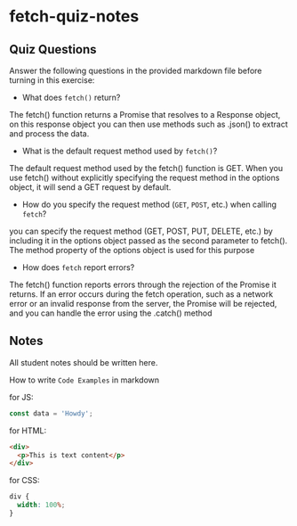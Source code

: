 # fetch-quiz-notes

## Quiz Questions

Answer the following questions in the provided markdown file before turning in this exercise:

- What does `fetch()` return?

The fetch() function returns a Promise that resolves to a Response object, on this response object you can then use methods such as .json() to extract and process the data.

- What is the default request method used by `fetch()`?

The default request method used by the fetch() function is GET. When you use fetch() without explicitly specifying the request method in the options object, it will send a GET request by default.

- How do you specify the request method (`GET`, `POST`, etc.) when calling `fetch`?

you can specify the request method (GET, POST, PUT, DELETE, etc.) by including it in the options object passed as the second parameter to fetch(). The method property of the options object is used for this purpose

- How does `fetch` report errors?

The fetch() function reports errors through the rejection of the Promise it returns. If an error occurs during the fetch operation, such as a network error or an invalid response from the server, the Promise will be rejected, and you can handle the error using the .catch() method

## Notes

All student notes should be written here.

How to write `Code Examples` in markdown

for JS:

```javascript
const data = 'Howdy';
```

for HTML:

```html
<div>
  <p>This is text content</p>
</div>
```

for CSS:

```css
div {
  width: 100%;
}
```
